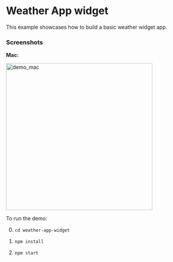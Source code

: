 # Weather App widget

This example showcases how to build a basic weather widget app.

### Screenshots

**Mac:**

<img alt="demo_mac" src="https://github.com/nodegui/examples/raw/master/react-nodegui/weather-app-widget/weather_widget_mac.png" height="400" />

To run the demo:

0. `cd weather-app-widget`

1. `npm install`

1. `npm start`
